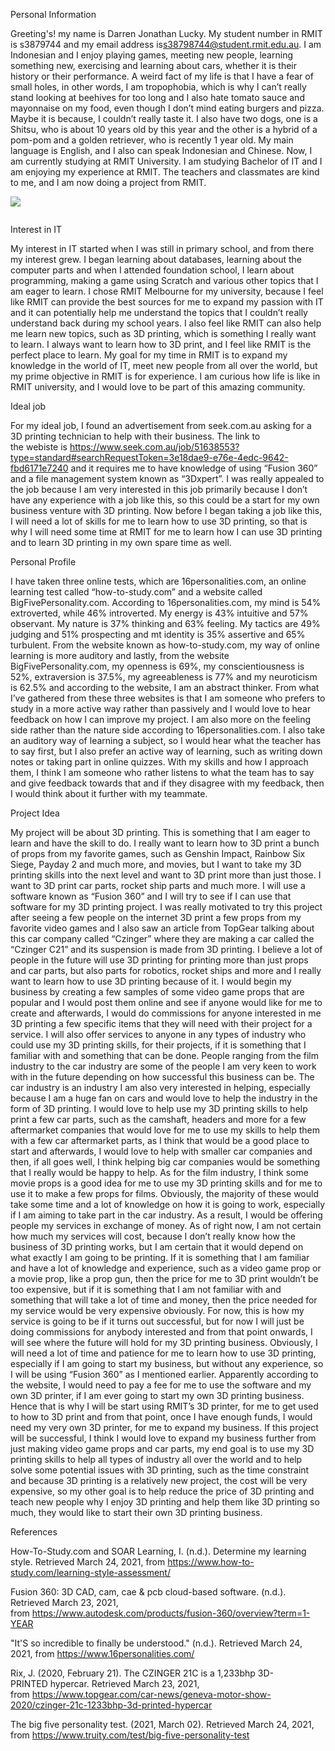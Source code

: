 <p><span data-contrast="auto"><img src="![20210325_185309](https://user-images.githubusercontent.com/80152789/112720620-08943700-8f32-11eb-8242-d784751f073a.jpg)" alt="" />Personal Information</span></p>
<p><span data-contrast="auto">Greeting's! my <img src="https://drive.google.com/file/d/1_NVrw7oGqZbtV8ZGTOHUPYhLR8LLshoj/view" alt="" />name is Darren Jonathan Lucky. My student number in RMIT is s3879744 and my email address&nbsp;</span><span data-contrast="auto">is</span><a href="mailto:s38798744@student.rmit.edu.au"><span data-contrast="none"><span data-ccp-char="">s38798744@student.rmit.edu.au</span></span></a><span data-contrast="auto">. I am Indonesian and I enjoy playing games, meeting new people, learning something new, exercising and learning about cars, whether it is their history or their performance. A weird fact of my life is that I have a fear of small holes, in other words, I am tropophobia, which is why I can&rsquo;t really stand looking at beehives for too long and I also hate tomato sauce and mayonnaise on my food, even though I don&rsquo;t mind eating burgers and pizza. Maybe it is because, I couldn&rsquo;t really taste it. I also have two dogs, one is a Shitsu, who is about 10 years old by this year and the other is a hybrid of a pom-pom and a golden retriever, who is recently 1 year old. My main language is English, and I also can speak Indonesian and Chinese. Now, I am currently studying at RMIT University. I am studying Bachelor of IT and I am enjoying my experience at RMIT. The teachers and classmates are kind to me, and I am now doing a project from RMIT.&nbsp;</span></p>
<p><img src="https://myfiles.space/user_files/82300_42df513dd1b39666/82300_custom_files/img1616848052.jpg"></p>
<p><span data-contrast="auto"><img src="&lt;p&gt;&lt;span data-contrast=&quot;auto&quot;&gt;Personal Information&lt;/span&gt;&lt;/p&gt; &lt;p&gt;&lt;span data-contrast=&quot;auto&quot;&gt;Greeting's! my name is Darren Jonathan Lucky. My student number in RMIT is s3879744 and my email address&amp;nbsp;&lt;/span&gt;&lt;span data-contrast=&quot;auto&quot;&gt;is&lt;/span&gt;&lt;a href=&quot;mailto:s38798744@student.rmit.edu.au&quot;&gt;&lt;span data-contrast=&quot;none&quot;&gt;&lt;span data-ccp-char=&quot;&quot;&gt;s38798744@student.rmit.edu.au&lt;/span&gt;&lt;/span&gt;&lt;/a&gt;&lt;span data-contrast=&quot;auto&quot;&gt;. I am Indonesian and I enjoy playing games, meeting new people, learning something new, exercising and learning about cars, whether it is their history or their performance. A weird fact of my life is that I have a fear of small holes, in other words, I am tropophobia, which is why I can&amp;rsquo;t really stand looking at beehives for too long and I also hate tomato sauce and mayonnaise on my food, even though I don&amp;rsquo;t mind eating burgers and pizza. Maybe it is because, I couldn&amp;rsquo;t really taste it. I also have two dogs, one is a Shitsu, who is about 10 years old by this year and the other is a hybrid of a pom-pom and a golden retriever, who is recently 1 year old. My main language is English, and I also can speak Indonesian and Chinese. Now, I am currently studying at RMIT University. I am studying Bachelor of IT and I am enjoying my experience at RMIT. The teachers and classmates are kind to me, and I am now doing a project from RMIT.&amp;nbsp;&lt;/span&gt;&lt;/p&gt; &lt;p&gt;&lt;span data-contrast=&quot;auto&quot;&gt;Interest in IT&lt;/span&gt;&lt;/p&gt; &lt;p&gt;&lt;span data-contrast=&quot;auto&quot;&gt;My interest in IT started when I was still in primary school, and from there my interest grew. I began learning about databases, learning about the computer parts and when I attended foundation school, I learn about programming, making a game using Scratch and various other topics that I am eager to learn. I chose RMIT Melbourne for my university, because I feel like RMIT can provide the best sources for me to expand my passion with IT and it can potentially help me understand the topics that I couldn&amp;rsquo;t really understand back during my school years. I also feel like RMIT can also help me learn new topics, such as 3D printing, which is something I really want to learn. I always want to learn how to 3D print, and I feel like RMIT is the perfect place to learn. My goal for my time in RMIT is to expand my knowledge in the world of IT, meet new people from all over the world, but my prime objective in RMIT is for experience. I am curious how life is like in RMIT university, and I would love to be part of this amazing community.&lt;/span&gt;&lt;/p&gt; &lt;p&gt;&lt;span data-contrast=&quot;auto&quot;&gt;Ideal job&lt;/span&gt;&lt;/p&gt; &lt;p&gt;&lt;span data-contrast=&quot;auto&quot;&gt;For my ideal job, I found an advertisement from seek.com.au asking for a 3D printing technician to help with their business. The link to the&amp;nbsp;webiste&amp;nbsp;is&amp;nbsp;&lt;/span&gt;&lt;a href=&quot;https://www.seek.com.au/job/51638553?type=standard#searchRequestToken=3e18dae9-e76e-4edc-9642-fbd6171e7240&quot;&gt;&lt;span data-contrast=&quot;none&quot;&gt;&lt;span data-ccp-char=&quot;&quot;&gt;https://www.seek.com.au/job/51638553?type=standard#searchRequestToken=3e18dae9-e76e-4edc-9642-fbd6171e7240&lt;/span&gt;&lt;/span&gt;&lt;/a&gt;&lt;span data-contrast=&quot;auto&quot;&gt;&amp;nbsp;and it requires me to have knowledge of using &amp;ldquo;Fusion 360&amp;rdquo; and a file management system known as &amp;ldquo;3Dxpert&amp;rdquo;. I was really appealed to the job because I am very interested in this job primarily because I don&amp;rsquo;t have any experience with a job like this, so this could be a start for my own business venture with 3D printing. Now before I began taking a job like this, I will need a lot of skills for me to learn how to use 3D printing, so that is why I will need some time at RMIT for me to learn how I can use 3D printing and to learn 3D printing in my own spare time as well.&lt;/span&gt;&lt;/p&gt; &lt;p&gt;&lt;span data-contrast=&quot;auto&quot;&gt;Personal Profile&lt;/span&gt;&lt;/p&gt; &lt;p&gt;&lt;span data-contrast=&quot;auto&quot;&gt;I have taken three online tests, which are 16personalities.com, an online learning test called &amp;ldquo;how-to-study.com&amp;rdquo; and a website called BigFivePersonality.com. According to 16personalities.com, my mind is 54% extroverted, while 46% introverted. My energy is 43% intuitive and 57% observant. My nature is 37% thinking and 63% feeling. My tactics are 49% judging and 51% prospecting and mt identity is 35% assertive and 65% turbulent. From the website known as how-to-study.com, my way of online learning is more auditory and lastly, from the website BigFivePersonality.com, my openness is 69%, my conscientiousness is 52%, extraversion is 37.5%, my agreeableness is 77% and my neuroticism is 62.5% and according to the website, I am an abstract thinker. From what I&amp;rsquo;ve gathered from these three websites is that I am someone who prefers to study in a more active way rather than passively and I would love to hear feedback on how I can improve my project. I am also more on the feeling side rather than the nature side according to 16personalities.com. I also take an auditory way of learning a subject, so I would hear what the teacher has to say first, but I also prefer an active way of learning, such as writing down notes or taking part in online quizzes. With my skills and how I approach them, I think I am someone who rather listens to what the team has to say and give feedback towards that and if they disagree with my feedback, then I would think about it further with my teammate.&lt;/span&gt;&lt;/p&gt; &lt;p&gt;&lt;span data-contrast=&quot;auto&quot;&gt;Project Idea&lt;/span&gt;&lt;/p&gt; &lt;p&gt;&lt;span data-contrast=&quot;auto&quot;&gt;My project will be about 3D printing. This is something that I am eager to learn and have the skill to do. I really want to learn how to 3D print a bunch of props from my favorite games, such as&amp;nbsp;Genshin&amp;nbsp;Impact, Rainbow Six Siege, Payday 2 and much more, and movies, but I want to take my 3D printing skills into the next level and want to 3D print more than just those. I want to 3D print car parts, rocket ship parts and much more. I will use a software known as &amp;ldquo;Fusion 360&amp;rdquo; and I will try to see if I can use that software for my 3D printing project. I was really motivated to try this project after seeing a few people on the internet 3D print a few props from my favorite video games and I also saw an article from&amp;nbsp;TopGear&amp;nbsp;talking about this car company called &amp;ldquo;Czinger&amp;rdquo; where they are making a car called the &amp;ldquo;Czinger C21&amp;rdquo; and its suspension is made from 3D printing. I believe a lot of people in the future will use 3D printing for printing more than just props and car parts, but also parts for robotics, rocket ships and more and I really want to learn how to use 3D printing because of it. I would begin my business by creating a few samples of some video game props that are popular and I would post them online and see if anyone would like for me to create and afterwards, I would do commissions for anyone interested in me 3D printing a few specific items that they will need with their project for a service. I will also offer services to anyone in any types of industry who could use my 3D printing skills, for their projects, if it is something that I familiar with and something that can be done. People ranging from the film industry to the car industry are some of the people I am very keen to work with in the future depending on how successful this business can be. The car industry is an industry I am also very interested in helping, especially because I am a huge fan on cars and would love to help the industry in the form of 3D printing. I would love to help use my 3D printing skills to help print a few car parts, such as the camshaft, headers and more for a few aftermarket companies that would love for me to use my skills to help them with a few car aftermarket parts, as I think that would be a good place to start and afterwards, I would love to help with smaller car companies and then, if all goes well, I think helping big car companies would be something that I really would be happy to help. As for the film industry, I think some movie props is a good idea for me to use my 3D printing skills and for me to use it to make a few props for films. Obviously, the majority of these would take some time and a lot of knowledge on how it is going to work, especially if I am aiming to take part in the car industry. As a result, I would be offering people my services in exchange of money. As of right now, I am not certain how much my services will cost, because I don&amp;rsquo;t really know how the business of 3D printing works, but I am certain that it would depend on what exactly I am going to be printing. If it is something that I am familiar and have a lot of knowledge and experience, such as a video game prop or a movie prop, like a prop gun, then the price for me to 3D print wouldn&amp;rsquo;t be too expensive, but if it is something that I am not familiar with and something that will take a lot of time and money, then the price needed for my service would be very expensive obviously. For now, this is how my service is going to be if it turns out successful, but for now I will just be doing commissions for anybody interested and from that point onwards, I will see where the future will hold for my 3D printing business. Obviously, I will need a lot of time and patience for me to learn how to use 3D printing, especially if I am going to start my business, but without any experience, so I will be using &amp;ldquo;Fusion 360&amp;rdquo; as I mentioned earlier. Apparently according to the website, I would need to pay a fee for me to use the software and my own 3D printer, if I am ever going to start my own 3D printing business. Hence that is why I will be start using RMIT&amp;rsquo;s 3D printer, for me to get used to how to 3D print and from that point, once I have enough funds, I would need my very own 3D printer, for me to expand my business. If this project will be successful, I think I would love to expand my business further from just making video game props and car parts, my end goal is to use my 3D printing skills to help all types of industry all over the world and to help solve some potential issues with 3D printing, such as the time constraint and because 3D printing is a relatively new project, the cost will be very expensive, so my other goal is to help reduce the price of 3D printing and teach new people why I enjoy 3D printing and help them like 3D printing so much, they would like to start their own 3D printing business.&lt;/span&gt;&lt;/p&gt; &lt;p&gt;&lt;span data-contrast=&quot;auto&quot;&gt;References&lt;/span&gt;&lt;/p&gt; &lt;p&gt;&lt;span data-contrast=&quot;auto&quot;&gt;How-To-Study.com and SOAR Learning, I. (n.d.). Determine my learning style. Retrieved March 24, 2021, from&amp;nbsp;&lt;/span&gt;&lt;a href=&quot;https://www.how-to-study.com/learning-style-assessment/&quot;&gt;&lt;span data-contrast=&quot;none&quot;&gt;&lt;span data-ccp-char=&quot;&quot;&gt;https://www.how-to-study.com/learning-style-assessment/&lt;/span&gt;&lt;/span&gt;&lt;/a&gt;&lt;/p&gt; &lt;p&gt;&lt;span data-contrast=&quot;auto&quot;&gt;Fusion 360: 3D CAD, cam,&amp;nbsp;cae&amp;nbsp;&amp;amp;&amp;nbsp;pcb&amp;nbsp;cloud-based software. (n.d.). Retrieved March 23, 2021, from&amp;nbsp;&lt;/span&gt;&lt;a href=&quot;https://www.autodesk.com/products/fusion-360/overview?term=1-YEAR&quot;&gt;&lt;span data-contrast=&quot;none&quot;&gt;&lt;span data-ccp-char=&quot;&quot;&gt;https://www.autodesk.com/products/fusion-360/overview?term=1-YEAR&lt;/span&gt;&lt;/span&gt;&lt;/a&gt;&lt;/p&gt; &lt;p&gt;&lt;span data-contrast=&quot;auto&quot;&gt;&quot;It'S&amp;nbsp;so incredible to finally be understood.&quot; (n.d.). Retrieved March 24, 2021, from&amp;nbsp;&lt;/span&gt;&lt;a href=&quot;https://www.16personalities.com/&quot;&gt;&lt;span data-contrast=&quot;none&quot;&gt;&lt;span data-ccp-char=&quot;&quot;&gt;https://www.16personalities.com/&lt;/span&gt;&lt;/span&gt;&lt;/a&gt;&lt;/p&gt; &lt;p&gt;&lt;span data-contrast=&quot;auto&quot;&gt;Rix, J. (2020, February 21). The CZINGER 21C is a 1,233bhp 3D-PRINTED&amp;nbsp;hypercar. Retrieved March 23, 2021, from&amp;nbsp;&lt;/span&gt;&lt;a href=&quot;https://www.topgear.com/car-news/geneva-motor-show-2020/czinger-21c-1233bhp-3d-printed-hypercar&quot;&gt;&lt;span data-contrast=&quot;none&quot;&gt;&lt;span data-ccp-char=&quot;&quot;&gt;https://www.topgear.com/car-news/geneva-motor-show-2020/czinger-21c-1233bhp-3d-printed-hypercar&lt;/span&gt;&lt;/span&gt;&lt;/a&gt;&lt;/p&gt; &lt;p&gt;&lt;span data-contrast=&quot;auto&quot;&gt;The big five personality test. (2021, March 02). Retrieved March 24, 2021, from&amp;nbsp;&lt;/span&gt;&lt;a href=&quot;https://www.truity.com/test/big-five-personality-test&quot;&gt;&lt;span data-contrast=&quot;none&quot;&gt;&lt;span data-ccp-char=&quot;&quot;&gt;https://www.truity.com/test/big-five-personality-test&lt;/span&gt;&lt;/span&gt;&lt;/a&gt;&lt;/p&gt;" alt="" /></span></p>
<p><span data-contrast="auto">Interest in IT</span></p>
<p><span data-contrast="auto">My interest in IT started when I was still in primary school, and from there my interest grew. I began learning about databases, learning about the computer parts and when I attended foundation school, I learn about programming, making a game using Scratch and various other topics that I am eager to learn. I chose RMIT Melbourne for my university, because I feel like RMIT can provide the best sources for me to expand my passion with IT and it can potentially help me understand the topics that I couldn&rsquo;t really understand back during my school years. I also feel like RMIT can also help me learn new topics, such as 3D printing, which is something I really want to learn. I always want to learn how to 3D print, and I feel like RMIT is the perfect place to learn. My goal for my time in RMIT is to expand my knowledge in the world of IT, meet new people from all over the world, but my prime objective in RMIT is for experience. I am curious how life is like in RMIT university, and I would love to be part of this amazing community.</span></p>
<p><span data-contrast="auto">Ideal job</span></p>
<p><span data-contrast="auto">For my ideal job, I found an advertisement from seek.com.au asking for a 3D printing technician to help with their business. The link to the&nbsp;webiste&nbsp;is&nbsp;</span><a href="https://www.seek.com.au/job/51638553?type=standard#searchRequestToken=3e18dae9-e76e-4edc-9642-fbd6171e7240"><span data-contrast="none"><span data-ccp-char="">https://www.seek.com.au/job/51638553?type=standard#searchRequestToken=3e18dae9-e76e-4edc-9642-fbd6171e7240</span></span></a><span data-contrast="auto">&nbsp;and it requires me to have knowledge of using &ldquo;Fusion 360&rdquo; and a file management system known as &ldquo;3Dxpert&rdquo;. I was really appealed to the job because I am very interested in this job primarily because I don&rsquo;t have any experience with a job like this, so this could be a start for my own business venture with 3D printing. Now before I began taking a job like this, I will need a lot of skills for me to learn how to use 3D printing, so that is why I will need some time at RMIT for me to learn how I can use 3D printing and to learn 3D printing in my own spare time as well.</span></p>
<p><span data-contrast="auto">Personal Profile</span></p>
<p><span data-contrast="auto">I have taken three online tests, which are 16personalities.com, an online learning test called &ldquo;how-to-study.com&rdquo; and a website called BigFivePersonality.com. According to 16personalities.com, my mind is 54% extroverted, while 46% introverted. My energy is 43% intuitive and 57% observant. My nature is 37% thinking and 63% feeling. My tactics are 49% judging and 51% prospecting and mt identity is 35% assertive and 65% turbulent. From the website known as how-to-study.com, my way of online learning is more auditory and lastly, from the website BigFivePersonality.com, my openness is 69%, my conscientiousness is 52%, extraversion is 37.5%, my agreeableness is 77% and my neuroticism is 62.5% and according to the website, I am an abstract thinker. From what I&rsquo;ve gathered from these three websites is that I am someone who prefers to study in a more active way rather than passively and I would love to hear feedback on how I can improve my project. I am also more on the feeling side rather than the nature side according to 16personalities.com. I also take an auditory way of learning a subject, so I would hear what the teacher has to say first, but I also prefer an active way of learning, such as writing down notes or taking part in online quizzes. With my skills and how I approach them, I think I am someone who rather listens to what the team has to say and give feedback towards that and if they disagree with my feedback, then I would think about it further with my teammate.</span></p>
<p><span data-contrast="auto">Project Idea</span></p>
<p><span data-contrast="auto">My project will be about 3D printing. This is something that I am eager to learn and have the skill to do. I really want to learn how to 3D print a bunch of props from my favorite games, such as&nbsp;Genshin&nbsp;Impact, Rainbow Six Siege, Payday 2 and much more, and movies, but I want to take my 3D printing skills into the next level and want to 3D print more than just those. I want to 3D print car parts, rocket ship parts and much more. I will use a software known as &ldquo;Fusion 360&rdquo; and I will try to see if I can use that software for my 3D printing project. I was really motivated to try this project after seeing a few people on the internet 3D print a few props from my favorite video games and I also saw an article from&nbsp;TopGear&nbsp;talking about this car company called &ldquo;Czinger&rdquo; where they are making a car called the &ldquo;Czinger C21&rdquo; and its suspension is made from 3D printing. I believe a lot of people in the future will use 3D printing for printing more than just props and car parts, but also parts for robotics, rocket ships and more and I really want to learn how to use 3D printing because of it. I would begin my business by creating a few samples of some video game props that are popular and I would post them online and see if anyone would like for me to create and afterwards, I would do commissions for anyone interested in me 3D printing a few specific items that they will need with their project for a service. I will also offer services to anyone in any types of industry who could use my 3D printing skills, for their projects, if it is something that I familiar with and something that can be done. People ranging from the film industry to the car industry are some of the people I am very keen to work with in the future depending on how successful this business can be. The car industry is an industry I am also very interested in helping, especially because I am a huge fan on cars and would love to help the industry in the form of 3D printing. I would love to help use my 3D printing skills to help print a few car parts, such as the camshaft, headers and more for a few aftermarket companies that would love for me to use my skills to help them with a few car aftermarket parts, as I think that would be a good place to start and afterwards, I would love to help with smaller car companies and then, if all goes well, I think helping big car companies would be something that I really would be happy to help. As for the film industry, I think some movie props is a good idea for me to use my 3D printing skills and for me to use it to make a few props for films. Obviously, the majority of these would take some time and a lot of knowledge on how it is going to work, especially if I am aiming to take part in the car industry. As a result, I would be offering people my services in exchange of money. As of right now, I am not certain how much my services will cost, because I don&rsquo;t really know how the business of 3D printing works, but I am certain that it would depend on what exactly I am going to be printing. If it is something that I am familiar and have a lot of knowledge and experience, such as a video game prop or a movie prop, like a prop gun, then the price for me to 3D print wouldn&rsquo;t be too expensive, but if it is something that I am not familiar with and something that will take a lot of time and money, then the price needed for my service would be very expensive obviously. For now, this is how my service is going to be if it turns out successful, but for now I will just be doing commissions for anybody interested and from that point onwards, I will see where the future will hold for my 3D printing business. Obviously, I will need a lot of time and patience for me to learn how to use 3D printing, especially if I am going to start my business, but without any experience, so I will be using &ldquo;Fusion 360&rdquo; as I mentioned earlier. Apparently according to the website, I would need to pay a fee for me to use the software and my own 3D printer, if I am ever going to start my own 3D printing business. Hence that is why I will be start using RMIT&rsquo;s 3D printer, for me to get used to how to 3D print and from that point, once I have enough funds, I would need my very own 3D printer, for me to expand my business. If this project will be successful, I think I would love to expand my business further from just making video game props and car parts, my end goal is to use my 3D printing skills to help all types of industry all over the world and to help solve some potential issues with 3D printing, such as the time constraint and because 3D printing is a relatively new project, the cost will be very expensive, so my other goal is to help reduce the price of 3D printing and teach new people why I enjoy 3D printing and help them like 3D printing so much, they would like to start their own 3D printing business.</span></p>
<p><span data-contrast="auto">References</span></p>
<p><span data-contrast="auto">How-To-Study.com and SOAR Learning, I. (n.d.). Determine my learning style. Retrieved March 24, 2021, from&nbsp;</span><a href="https://www.how-to-study.com/learning-style-assessment/"><span data-contrast="none"><span data-ccp-char="">https://www.how-to-study.com/learning-style-assessment/</span></span></a></p>
<p><span data-contrast="auto">Fusion 360: 3D CAD, cam,&nbsp;cae&nbsp;&amp;&nbsp;pcb&nbsp;cloud-based software. (n.d.). Retrieved March 23, 2021, from&nbsp;</span><a href="https://www.autodesk.com/products/fusion-360/overview?term=1-YEAR"><span data-contrast="none"><span data-ccp-char="">https://www.autodesk.com/products/fusion-360/overview?term=1-YEAR</span></span></a></p>
<p><span data-contrast="auto">"It'S&nbsp;so incredible to finally be understood." (n.d.). Retrieved March 24, 2021, from&nbsp;</span><a href="https://www.16personalities.com/"><span data-contrast="none"><span data-ccp-char="">https://www.16personalities.com/</span></span></a></p>
<p><span data-contrast="auto">Rix, J. (2020, February 21). The CZINGER 21C is a 1,233bhp 3D-PRINTED&nbsp;hypercar. Retrieved March 23, 2021, from&nbsp;</span><a href="https://www.topgear.com/car-news/geneva-motor-show-2020/czinger-21c-1233bhp-3d-printed-hypercar"><span data-contrast="none"><span data-ccp-char="">https://www.topgear.com/car-news/geneva-motor-show-2020/czinger-21c-1233bhp-3d-printed-hypercar</span></span></a></p>
<p><span data-contrast="auto">The big five personality test. (2021, March 02). Retrieved March 24, 2021, from&nbsp;</span><a href="https://www.truity.com/test/big-five-personality-test"><span data-contrast="none"><span data-ccp-char="">https://www.truity.com/test/big-five-personality-test</span></span></a></p>
